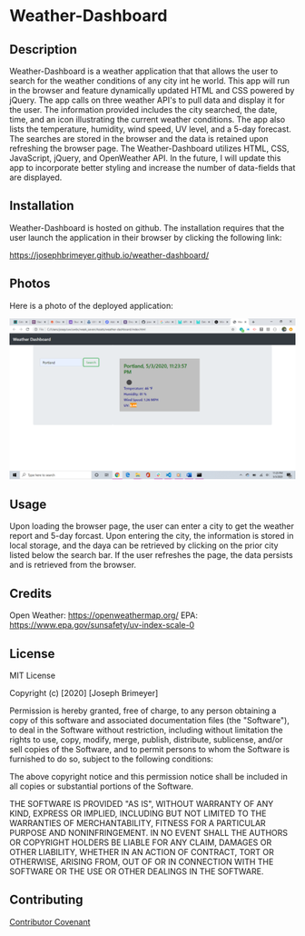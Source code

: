 # Weather-Dashboard

## Description 

Weather-Dashboard is a weather application that that allows the user to search for the weather conditions of any city int he world.  This app will run in the browser and feature dynamically updated HTML and CSS powered by jQuery.  The app calls on three weather API's to pull data and display it for the user.  The information provided includes the city searched, the date, time, and an icon illustrating the current weather conditions.  The app also lists the temperature, humidity, wind speed, UV level, and a 5-day forecast.  The searches are stored in the browser and the data is retained upon refreshing the browser page.  The Weather-Dashboard utilizes HTML, CSS, JavaScript, jQuery, and OpenWeather API.  In the future, I will update this app to incorporate better styling and increase the number of data-fields that are displayed.

## Installation

Weather-Dashboard is hosted on github.  The installation requires that the user launch the application in their browser by clicking the following link:

https://josephbrimeyer.github.io/weather-dashboard/


## Photos

Here is a photo of the deployed application:

![Weather-Dashboard](weather-dashboard.png)

## Usage 

Upon loading the browser page, the user can enter a city to get the weather report and 5-day forcast.  Upon entering the city, the information is stored in local storage, and the daya can be retrieved by clicking on the prior city listed below the search bar.  If the user refreshes the page, the data persists and is retrieved from the browser.


## Credits
Open Weather: https://openweathermap.org/
EPA: https://www.epa.gov/sunsafety/uv-index-scale-0

## License

MIT License

Copyright (c) [2020] [Joseph Brimeyer]

Permission is hereby granted, free of charge, to any person obtaining a copy
of this software and associated documentation files (the "Software"), to deal
in the Software without restriction, including without limitation the rights
to use, copy, modify, merge, publish, distribute, sublicense, and/or sell
copies of the Software, and to permit persons to whom the Software is
furnished to do so, subject to the following conditions:

The above copyright notice and this permission notice shall be included in all
copies or substantial portions of the Software.

THE SOFTWARE IS PROVIDED "AS IS", WITHOUT WARRANTY OF ANY KIND, EXPRESS OR
IMPLIED, INCLUDING BUT NOT LIMITED TO THE WARRANTIES OF MERCHANTABILITY,
FITNESS FOR A PARTICULAR PURPOSE AND NONINFRINGEMENT. IN NO EVENT SHALL THE
AUTHORS OR COPYRIGHT HOLDERS BE LIABLE FOR ANY CLAIM, DAMAGES OR OTHER
LIABILITY, WHETHER IN AN ACTION OF CONTRACT, TORT OR OTHERWISE, ARISING FROM,
OUT OF OR IN CONNECTION WITH THE SOFTWARE OR THE USE OR OTHER DEALINGS IN THE
SOFTWARE.
## Contributing

[Contributor Covenant](https://www.contributor-covenant.org/)


